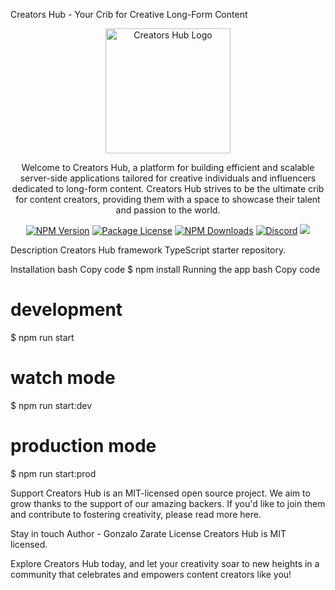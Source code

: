 Creators Hub - Your Crib for Creative Long-Form Content
<p align="center">
  <img src="https://yourwebsite.com/logo.png" width="200" alt="Creators Hub Logo" />
</p>
  <p align="center">Welcome to Creators Hub, a platform for building efficient and scalable server-side applications tailored for creative individuals and influencers dedicated to long-form content. Creators Hub strives to be the ultimate crib for content creators, providing them with a space to showcase their talent and passion to the world.</p>
    <p align="center">
  <a href="https://www.npmjs.com/~nestjscore" target="_blank"><img src="https://img.shields.io/npm/v/@yourcompany/core.svg" alt="NPM Version" /></a>
<a href="https://www.npmjs.com/~nestjscore" target="_blank"><img src="https://img.shields.io/npm/l/@yourcompany/core.svg" alt="Package License" /></a>
<a href="https://www.npmjs.com/~nestjscore" target="_blank"><img src="https://img.shields.io/npm/dm/@yourcompany/common.svg" alt="NPM Downloads" /></a>
  <a href="https://discord.gg/G7Qnnhy" target="_blank"><img src="https://img.shields.io/badge/discord-online-brightgreen.svg" alt="Discord"/></a>
  <a href="mailto:info@zarategonzalo.com"><img src="https://img.shields.io/badge/Contact%20us-info%40zarategonzalo.com-blue"></a>
</p>
Description
Creators Hub framework TypeScript starter repository.

Installation
bash
Copy code
$ npm install
Running the app
bash
Copy code
# development
$ npm run start

# watch mode
$ npm run start:dev

# production mode
$ npm run start:prod

Support
Creators Hub is an MIT-licensed open source project. We aim to grow thanks to the support of our amazing backers. If you'd like to join them and contribute to fostering creativity, please read more here.

Stay in touch
Author - Gonzalo Zarate
License
Creators Hub is MIT licensed.

Explore Creators Hub today, and let your creativity soar to new heights in a community that celebrates and empowers content creators like you!